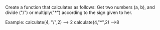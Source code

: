 Create a function that calculates as follows:
Get two numbers (a, b), and divide ("/") or multiply("*") according to the sign given to her.

Example: 
calculate(4, "/",2) --> 2
calculate(4,"*",2) -->8